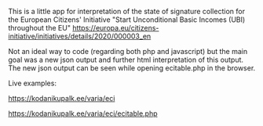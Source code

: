 This is a little app for interpretation of the state of signature collection for the European Citizens' Initiative "Start Unconditional Basic Incomes (UBI) throughout the EU"
https://europa.eu/citizens-initiative/initiatives/details/2020/000003_en

Not an ideal way to code (regarding both php and javascript) but the main goal was a new json output and further html interpretation of this output. The new json output can be seen while opening ecitable.php in the browser. 

Live examples:

https://kodanikupalk.ee/varia/eci

https://kodanikupalk.ee/varia/eci/ecitable.php
